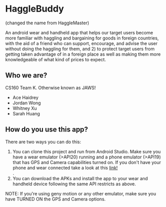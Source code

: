 # HaggleBuddy
<p> (changed the name from HaggleMaster) </p>
An android wear and handheld app that helps our target users become more familiar with haggling and bargaining for goods in foreign countries, with the aid of a friend who can support, encourage, and advise the user without doing the haggling for them, and 2) to protect target users from getting taken advantage of in a foreign place as well as making them more knowledgeable of what kind of prices to expect.
<h2>Who we are?</h2>
<p> CS160 Team K. Otherwise known as JAWS! </p>
<ul>
<li>Ace Haidrey</li>
<li>Jordan Wong</li>
<li>Whitney Xu</li>
<li>Sarah Huang</li>
</ul>
<h2> How do you use this app? </h2>
<p> There are two ways you can do this: </p>
<ol>
<li> You can clone this project and run from Android Studio. Make sure you have a wear emulator (>API20) running and 
a phone emulator (>API19) that has GPS and Camera capabilities turned on. If you don't have your phone and wear connected
take a look at this <a href="https://docs.google.com/presentation/d/1U1Hq4u-H56KD-0XUHgSjKcX0XTI_LgIk7G-5j2FtUQg/edit#slide=id.p">link!</a> </li>.
<li> You can download the APKs and install the app to your wear and handheld device following the same API restricts
as above. </li>
</ol>
NOTE: If you're using geny motion or any other emulator, make sure you have TURNED ON the GPS and Camera options.
